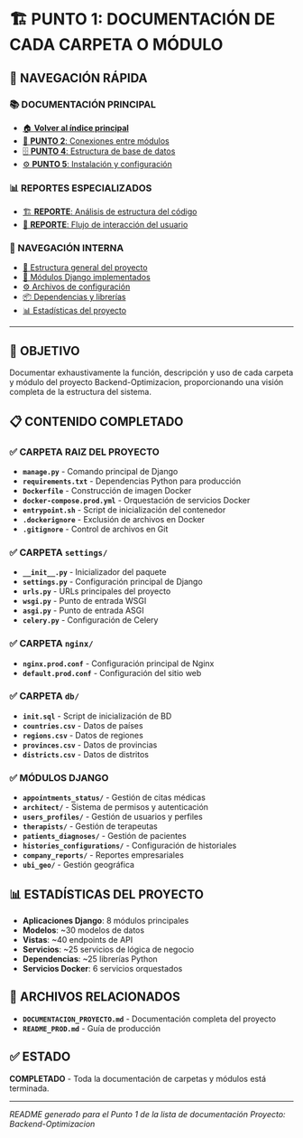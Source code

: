 # 🏗️ PUNTO 1: DOCUMENTACIÓN DE CADA CARPETA O MÓDULO

## 🔗 **NAVEGACIÓN RÁPIDA**

### **📚 DOCUMENTACIÓN PRINCIPAL**
- [🏠 **Volver al índice principal**](README.md)
- [🔗 **PUNTO 2**: Conexiones entre módulos](README_PUNTO_2.md)
- [🗄️ **PUNTO 4**: Estructura de base de datos](README_PUNTO_4.md)
- [⚙️ **PUNTO 5**: Instalación y configuración](README_PUNTO_5.md)

### **📊 REPORTES ESPECIALIZADOS**
- [🏗️ **REPORTE**: Análisis de estructura del código](REPORTE_ESTRUCTURA_CODIGO.md)
- [🔄 **REPORTE**: Flujo de interacción del usuario](REPORTE_FLUJO_USUARIO.md)

### **🔗 NAVEGACIÓN INTERNA**
- [📁 Estructura general del proyecto](#estructura-general-del-proyecto)
- [🐍 Módulos Django implementados](#módulos-django-implementados)
- [⚙️ Archivos de configuración](#archivos-de-configuración)
- [📦 Dependencias y librerías](#dependencias-y-librerías)
- [📊 Estadísticas del proyecto](#estadísticas-del-proyecto)

---

## 🎯 **OBJETIVO**
Documentar exhaustivamente la función, descripción y uso de cada carpeta y módulo del proyecto Backend-Optimizacion, proporcionando una visión completa de la estructura del sistema.

## 📋 **CONTENIDO COMPLETADO**

### ✅ **CARPETA RAIZ DEL PROYECTO**
- **`manage.py`** - Comando principal de Django
- **`requirements.txt`** - Dependencias Python para producción
- **`Dockerfile`** - Construcción de imagen Docker
- **`docker-compose.prod.yml`** - Orquestación de servicios Docker
- **`entrypoint.sh`** - Script de inicialización del contenedor
- **`.dockerignore`** - Exclusión de archivos en Docker
- **`.gitignore`** - Control de archivos en Git

### ✅ **CARPETA `settings/`**
- **`__init__.py`** - Inicializador del paquete
- **`settings.py`** - Configuración principal de Django
- **`urls.py`** - URLs principales del proyecto
- **`wsgi.py`** - Punto de entrada WSGI
- **`asgi.py`** - Punto de entrada ASGI
- **`celery.py`** - Configuración de Celery

### ✅ **CARPETA `nginx/`**
- **`nginx.prod.conf`** - Configuración principal de Nginx
- **`default.prod.conf`** - Configuración del sitio web

### ✅ **CARPETA `db/`**
- **`init.sql`** - Script de inicialización de BD
- **`countries.csv`** - Datos de países
- **`regions.csv`** - Datos de regiones
- **`provinces.csv`** - Datos de provincias
- **`districts.csv`** - Datos de distritos

### ✅ **MÓDULOS DJANGO**
- **`appointments_status/`** - Gestión de citas médicas
- **`architect/`** - Sistema de permisos y autenticación
- **`users_profiles/`** - Gestión de usuarios y perfiles
- **`therapists/`** - Gestión de terapeutas
- **`patients_diagnoses/`** - Gestión de pacientes
- **`histories_configurations/`** - Configuración de historiales
- **`company_reports/`** - Reportes empresariales
- **`ubi_geo/`** - Gestión geográfica

## 📊 **ESTADÍSTICAS DEL PROYECTO**
- **Aplicaciones Django**: 8 módulos principales
- **Modelos**: ~30 modelos de datos
- **Vistas**: ~40 endpoints de API
- **Servicios**: ~25 servicios de lógica de negocio
- **Dependencias**: ~25 librerías Python
- **Servicios Docker**: 6 servicios orquestados

## 🔗 **ARCHIVOS RELACIONADOS**
- **`DOCUMENTACION_PROYECTO.md`** - Documentación completa del proyecto
- **`README_PROD.md`** - Guía de producción

## ✅ **ESTADO**
**COMPLETADO** - Toda la documentación de carpetas y módulos está terminada.

---

*README generado para el Punto 1 de la lista de documentación*
*Proyecto: Backend-Optimizacion*
